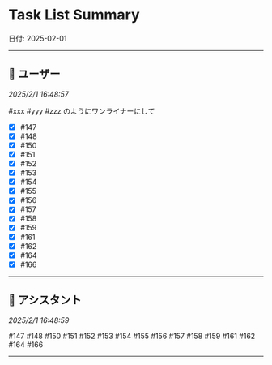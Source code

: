 # Task List Summary

日付: 2025-02-01

---

## 👤 ユーザー
*2025/2/1 16:48:57*

#xxx #yyy #zzz のようにワンライナーにして

- [x] #147 
- [x] #148 
- [x] #150
- [x] #151
- [x] #152
- [x] #153
- [x] #154
- [x] #155
- [x] #156
- [x] #157
- [x] #158
- [x] #159
- [x] #161
- [x] #162
- [x] #164 
- [x] #166

---

## 🤖 アシスタント
*2025/2/1 16:48:59*

#147 #148 #150 #151 #152 #153 #154 #155 #156 #157 #158 #159 #161 #162 #164 #166

---
